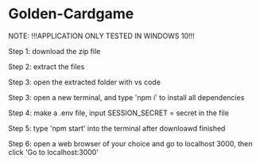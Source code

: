 # Golden-Cardgame
NOTE: !!!APPLICATION ONLY TESTED IN WINDOWS 10!!!

Step 1: download the zip file

Step 2: extract the files

Step 3: open the extracted folder with vs code

Step 3: open a new terminal, and type 'npm i' to install all dependencies

Step 4: make a .env file, input SESSION_SECRET = secret in the file

Step 5: type 'npm start' into the terminal after downloawd finished

Step 6: open a web browser of your choice and go to localhost 3000, then click 'Go to localhost:3000'
